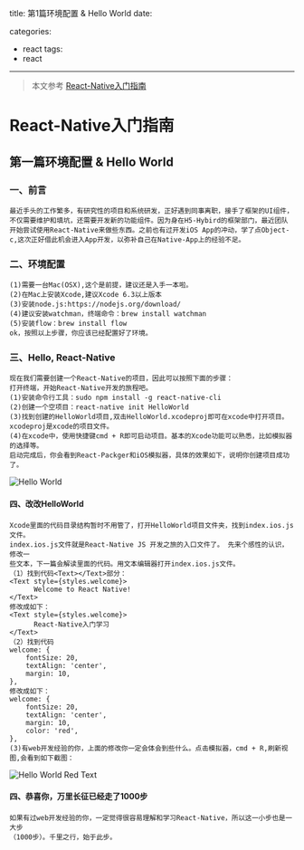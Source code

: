 title: 第1篇环境配置 & Hello World
date: 

categories: 
- react
tags: 
- react
---
> 本文参考 [React-Native入门指南](https://github.com/vczero/react-native-lesson)

# React-Native入门指南

## 第一篇环境配置 & Hello World

### 一、前言

```
最近手头的工作繁多，有研究性的项目和系统研发，正好遇到同事离职，接手了框架的UI组件，不仅需要维护和填坑，还需要开发新的功能组件。因为身在H5-Hybird的框架部门，最近团队开始尝试使用React-Native来做些东西。之前也有过开发iOS App的冲动，学了点Object-c,这次正好借此机会进入App开发，以弥补自己在Native-App上的经验不足。

```

### 二、环境配置

```
(1)需要一台Mac(OSX),这个是前提，建议还是入手一本啦。
(2)在Mac上安装Xcode,建议Xcode 6.3以上版本
(3)安装node.js:https://nodejs.org/download/
(4)建议安装watchman，终端命令：brew install watchman
(5)安装flow：brew install flow
ok，按照以上步骤，你应该已经配置好了环境。

```

### 三、Hello, React-Native

```
现在我们需要创建一个React-Native的项目，因此可以按照下面的步骤：
打开终端，开始React-Native开发的旅程吧。
(1)安装命令行工具：sudo npm install -g react-native-cli
(2)创建一个空项目：react-native init HelloWorld
(3)找到创建的HelloWorld项目,双击HelloWorld.xcodeproj即可在xcode中打开项目。xcodeproj是xcode的项目文件。
(4)在xcode中，使用快捷键cmd + R即可启动项目。基本的Xcode功能可以熟悉，比如模拟器的选择等。
启动完成后，你会看到React-Packger和iOS模拟器，具体的效果如下，说明你创建项目成功了。

```

![Hello World](http://vczero.github.io/react_native/1_1.png)

#### 四、改改HelloWorld

```
Xcode里面的代码目录结构暂时不用管了，打开HelloWorld项目文件夹，找到index.ios.js文件。
index.ios.js文件就是React-Native JS 开发之旅的入口文件了。 先来个感性的认识，修改一
些文本，下一篇会解读里面的代码。用文本编辑器打开index.ios.js文件。
（1）找到代码<Text></Text>部分：
<Text style={styles.welcome}>
      Welcome to React Native!
</Text>
修改成如下：
<Text style={styles.welcome}>
      React-Native入门学习
</Text>
（2）找到代码
welcome: {
    fontSize: 20,
    textAlign: 'center',
    margin: 10,
},
修改成如下：
welcome: {
    fontSize: 20,
    textAlign: 'center',
    margin: 10,
    color: 'red',
},
(3)有web开发经验的你，上面的修改你一定会体会到些什么。点击模拟器，cmd + R,刷新视图,会看到如下截图：

```

![Hello World Red Text](http://vczero.github.io/react_native/1_2.png)

#### 四、恭喜你，万里长征已经走了1000步

```
如果有过web开发经验的你，一定觉得很容易理解和学习React-Native，所以这一小步也是一大步
（1000步）。千里之行，始于此步。
```